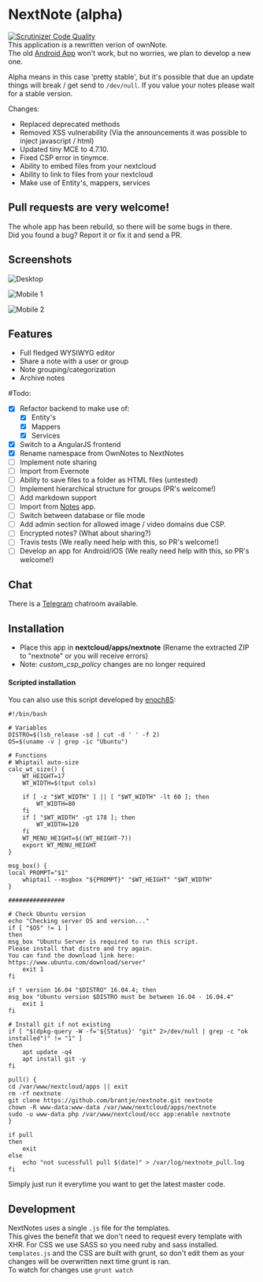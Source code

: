 # NextNote (alpha)
[![Scrutinizer Code Quality](https://scrutinizer-ci.com/g/brantje/nextnote/badges/quality-score.png?b=master)](https://scrutinizer-ci.com/g/brantje/nextnote/?branch=master)   
This application is a rewritten verion of ownNote.<br>
The old [Android App](https://play.google.com/store/apps/details?id=com.nowsci.ownnote&hl=sv) won't work, but no worries, we plan to develop a new one.

Alpha means in this case 'pretty stable', but it's possible that due an update things will break / get send to `/dev/null`.
If you value your notes please wait for a stable version.
    
Changes:
- Replaced deprecated methods
- Removed XSS vulnerability (Via the announcements it was possible to inject javascript / html)
- Updated tiny MCE to  4.7.10.
- Fixed CSP error in tinymce.
- Ability to embed files from your nextcloud 
- Ability to link to files from your nextcloud
- Make use of Entity's, mappers, services

## Pull requests are very welcome!
The whole app has been rebuild, so there will be some bugs in there.   
Did you found a bug? Report it or fix it and send a PR.

## Screenshots
![Desktop](https://i.imgur.com/0uahxKS.png)   

![Mobile 1](https://i.imgur.com/DhYzfHO.png)   

![Mobile 2](https://i.imgur.com/0daW6nc.png)   


## Features
- Full fledged WYSIWYG editor
- Share a note with a user or group
- Note grouping/categorization
- Archive notes


#Todo:
- [x] Refactor backend to make use of:
  - [x] Entity's
  - [x] Mappers
  - [x] Services
- [x] Switch to a AngularJS frontend
- [X] Rename namespace from OwnNotes to NextNotes
- [ ] Implement note sharing
- [ ] Import from Evernote
- [ ] Ability to save files to a folder as HTML files (untested)
- [ ] Implement hierarchical structure for groups (PR's welcome!)
- [ ] Add markdown support
- [ ] Import from [Notes](https://github.com/nextcloud/notes) app.
- [ ] Switch between database or file mode
- [ ] Add admin section for allowed image / video domains due CSP.
- [ ] Encrypted notes? (What about sharing?)
- [ ] Travis tests (We really need help with this, so PR's welcome!) 
- [ ] Develop an app for Android/iOS (We really need help with this, so PR's welcome!)
   
## Chat
There is a [Telegram](https://t.me/NextNote) chatroom available.
   
## Installation
- Place this app in **nextcloud/apps/nextnote** (Rename the extracted ZIP to "nextnote" or you will receive errors)
- Note: *custom_csp_policy* changes are no longer required

#### Scripted installation

You can also use this script developed by [enoch85](https://github.com/enoch85):
```
#!/bin/bash

# Variables
DISTRO=$(lsb_release -sd | cut -d ' ' -f 2)
OS=$(uname -v | grep -ic "Ubuntu")

# Functions
# Whiptail auto-size
calc_wt_size() {
    WT_HEIGHT=17
    WT_WIDTH=$(tput cols)

    if [ -z "$WT_WIDTH" ] || [ "$WT_WIDTH" -lt 60 ]; then
        WT_WIDTH=80
    fi
    if [ "$WT_WIDTH" -gt 178 ]; then
        WT_WIDTH=120
    fi
    WT_MENU_HEIGHT=$((WT_HEIGHT-7))
    export WT_MENU_HEIGHT
}

msg_box() {
local PROMPT="$1"
    whiptail --msgbox "${PROMPT}" "$WT_HEIGHT" "$WT_WIDTH"
}

################

# Check Ubuntu version
echo "Checking server OS and version..."
if [ "$OS" != 1 ]
then
msg_box "Ubuntu Server is required to run this script.
Please install that distro and try again.
You can find the download link here: https://www.ubuntu.com/download/server"
    exit 1
fi

if ! version 16.04 "$DISTRO" 16.04.4; then
msg_box "Ubuntu version $DISTRO must be between 16.04 - 16.04.4"
    exit 1
fi

# Install git if not existing
if [ "$(dpkg-query -W -f='${Status}' "git" 2>/dev/null | grep -c "ok installed")" != "1" ]
then
    apt update -q4
    apt install git -y
fi

pull() {
cd /var/www/nextcloud/apps || exit
rm -rf nextnote
git clone https://github.com/brantje/nextnote.git nextnote
chown -R www-data:www-data /var/www/nextcloud/apps/nextnote
sudo -u www-data php /var/www/nextcloud/occ app:enable nextnote
}

if pull
then
    exit
else
    echo "not sucessfull pull $(date)" > /var/log/nextnote_pull.log
fi
```

Simply just run it everytime you want to get the latest master code.

## Development

NextNotes uses a single `.js` file for the templates.   
This gives the benefit that we don't need to request every template with XHR.
For CSS we use SASS so you need ruby and sass installed.
`templates.js` and the CSS are built with grunt, so don't edit them as your changes will be overwritten next time grunt is ran.   
To watch for changes use `grunt watch`

